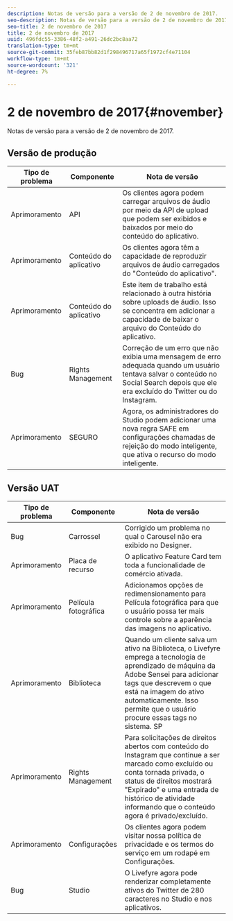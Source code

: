 ```yaml
---
description: Notas de versão para a versão de 2 de novembro de 2017.
seo-description: Notas de versão para a versão de 2 de novembro de 2017.
seo-title: 2 de novembro de 2017
title: 2 de novembro de 2017
uuid: 496fdc55-3386-48f2-a491-26dc2bc8aa72
translation-type: tm+mt
source-git-commit: 35feb87bb82d1f298496717a65f1972cf4e71104
workflow-type: tm+mt
source-wordcount: '321'
ht-degree: 7%

---
```



# 2 de novembro de 2017{#november}

Notas de versão para a versão de 2 de novembro de 2017.

## Versão de produção

| **Tipo de problema** | **Componente** | **Nota de versão** |
|---|---|---|
| Aprimoramento | API | Os clientes agora podem carregar arquivos de áudio por meio da API de upload que podem ser exibidos e baixados por meio do conteúdo do aplicativo. |
| Aprimoramento | Conteúdo do aplicativo | Os clientes agora têm a capacidade de reproduzir arquivos de áudio carregados do &quot;Conteúdo do aplicativo&quot;. |
| Aprimoramento | Conteúdo do aplicativo | Este item de trabalho está relacionado à outra história sobre uploads de áudio. Isso se concentra em adicionar a capacidade de baixar o arquivo do Conteúdo do aplicativo. |
| Bug | Rights Management | Correção de um erro que não exibia uma mensagem de erro adequada quando um usuário tentava salvar o conteúdo no Social Search depois que ele era excluído do Twitter ou do Instagram. |
| Aprimoramento | SEGURO | Agora, os administradores do Studio podem adicionar uma nova regra SAFE em configurações chamadas de rejeição do modo inteligente, que ativa o recurso do modo inteligente. |

## Versão UAT

| **Tipo de problema** | **Componente** | **Nota de versão** |
|---|---|---|
| Bug | Carrossel | Corrigido um problema no qual o Carousel não era exibido no Designer. |
| Aprimoramento | Placa de recurso | O aplicativo Feature Card tem toda a funcionalidade de comércio ativada. |
| Aprimoramento | Película fotográfica | Adicionamos opções de redimensionamento para Película fotográfica para que o usuário possa ter mais controle sobre a aparência das imagens no aplicativo. |
| Aprimoramento | Biblioteca | Quando um cliente salva um ativo na Biblioteca, o Livefyre emprega a tecnologia de aprendizado de máquina da Adobe Sensei para adicionar tags que descrevem o que está na imagem do ativo automaticamente. Isso permite que o usuário procure essas tags no sistema. SP |
| Aprimoramento | Rights Management | Para solicitações de direitos abertos com conteúdo do Instagram que continue a ser marcado como excluído ou conta tornada privada, o status de direitos mostrará &quot;Expirado&quot; e uma entrada de histórico de atividade informando que o conteúdo agora é privado/excluído. |
| Aprimoramento | Configurações | Os clientes agora podem visitar nossa política de privacidade e os termos do serviço em um rodapé em Configurações. |
| Bug | Studio | O Livefyre agora pode renderizar completamente ativos do Twitter de 280 caracteres no Studio e nos aplicativos. |

